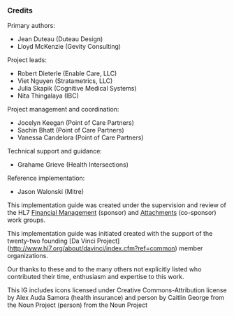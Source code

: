 ### Credits
Primary authors:

* Jean Duteau (Duteau Design)
* Lloyd McKenzie (Gevity Consulting)

Project leads:

* Robert Dieterle (Enable Care, LLC)
* Viet Nguyen (Stratametrics, LLC)
* Julia Skapik (Cognitive Medical Systems)
* Nita Thingalaya (IBC)

Project management and coordination:

* Jocelyn Keegan (Point of Care Partners)
* Sachin Bhatt (Point of Care Partners)
* Vanessa Candelora (Point of Care Partners)

Technical support and guidance:

* Grahame Grieve (Health Intersections)

Reference implementation:

* Jason Walonski (Mitre)

This implementation guide was created under the supervision and review of the HL7 [Financial Management](http://www.hl7.org/Special/committees/fm) (sponsor) and [Attachments](http://www.hl7.org/Special/Committees/claims) (co-sponsor) work groups.

This implementation guide was initiated created with the support of the twenty-two founding [Da Vinci Project] (http://www.hl7.org/about/davinci/index.cfm?ref=common) member organizations.

Our thanks to these and to the many others not explicitly listed who contributed their time, enthusiasm and expertise to this work.

This IG includes icons licensed under Creative Commons-Attribution license by Alex Auda Samora (health insurance) and person by Caitlin George from the Noun Project (person) from the Noun Project